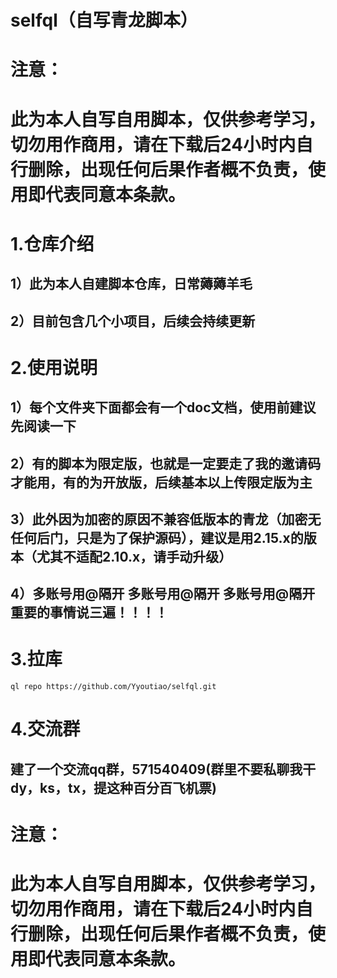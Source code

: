 # selfql（自写青龙脚本）
# 注意：
# 此为本人自写自用脚本，仅供参考学习，切勿用作商用，请在下载后24小时内自行删除，出现任何后果作者概不负责，使用即代表同意本条款。
# 1.仓库介绍
## 1）此为本人自建脚本仓库，日常薅薅羊毛
## 2）目前包含几个小项目，后续会持续更新
# 2.使用说明
## 1）每个文件夹下面都会有一个doc文档，使用前建议先阅读一下
## 2）有的脚本为限定版，也就是一定要走了我的邀请码才能用，有的为开放版，后续基本以上传限定版为主
## 3）此外因为加密的原因不兼容低版本的青龙（加密无任何后门，只是为了保护源码），建议是用2.15.x的版本（尤其不适配2.10.x，请手动升级）
## 4）多账号用@隔开   多账号用@隔开    多账号用@隔开  重要的事情说三遍！！！！
# 3.拉库
```
ql repo https://github.com/Yyoutiao/selfql.git
```
# 4.交流群
## 建了一个交流qq群，571540409(群里不要私聊我干dy，ks，tx，提这种百分百飞机票)
# 注意：
# 此为本人自写自用脚本，仅供参考学习，切勿用作商用，请在下载后24小时内自行删除，出现任何后果作者概不负责，使用即代表同意本条款。
